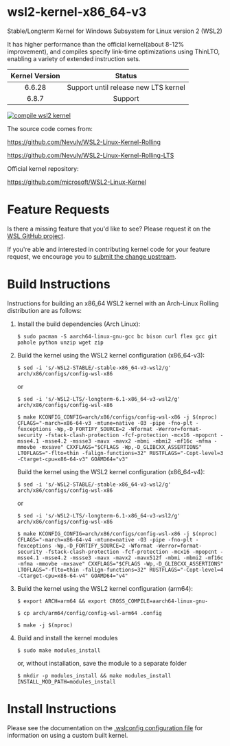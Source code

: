 # wsl2-kernel-x86_64-v3
Stable/Longterm Kernel for Windows Subsystem for Linux version 2 (WSL2)

It has higher performance than the official kernel(about 8-12% improvement), and compiles specify link-time optimizations using ThinLTO, enabling a variety of extended instruction sets.


| Kernel Version | Status |
|:--------------:|:------:|
| 6.6.28 | Support until release new LTS kernel |
| 6.8.7 | Support |


[![compile wsl2 kernel](https://github.com/Zhoneym/wsl2-kernel-x86_64-v3/actions/workflows/build.yml/badge.svg)](https://github.com/Zhoneym/wsl2-kernel-x86_64-v3/actions/workflows/build.yml)

The source code comes from:

https://github.com/Nevuly/WSL2-Linux-Kernel-Rolling

https://github.com/Nevuly/WSL2-Linux-Kernel-Rolling-LTS

Official kernel repository:

https://github.com/microsoft/WSL2-Linux-Kernel

# Feature Requests

Is there a missing feature that you'd like to see? Please request it on the
[WSL GitHub project][wsl-issue].

If you're able and interested in contributing kernel code for your feature
request, we encourage you to [submit the change upstream][submit-patch].

# Build Instructions

Instructions for building an x86_64 WSL2 kernel with an Arch-Linux Rolling distribution are
as follows:

1. Install the build dependencies (Arch Linux):  

   `$ sudo pacman -S aarch64-linux-gnu-gcc bc bison curl flex gcc git pahole python unzip wget zip`

2. Build the kernel using the WSL2 kernel configuration (x86_64-v3):  

   `$ sed -i 's/-WSL2-STABLE/-stable-x86_64-v3-wsl2/g' arch/x86/configs/config-wsl-x86`

   or

   `$ sed -i 's/-WSL2-LTS/-longterm-6.1-x86_64-v3-wsl2/g' arch/x86/configs/config-wsl-x86`

   `$ make KCONFIG_CONFIG=arch/x86/configs/config-wsl-x86 -j $(nproc) CFLAGS="-march=x86-64-v3 -mtune=native -O3 -pipe -fno-plt -fexceptions -Wp,-D_FORTIFY_SOURCE=2 -Wformat -Werror=format-security -fstack-clash-protection -fcf-protection -mcx16 -mpopcnt -msse4.1 -msse4.2 -mssse3 -mavx -mavx2 -mbmi -mbmi2 -mf16c -mfma -mmovbe -mxsave" CXXFLAGS="$CFLAGS -Wp,-D_GLIBCXX_ASSERTIONS" LTOFLAGS="-flto=thin -falign-functions=32" RUSTFLAGS="-Copt-level=3 -Ctarget-cpu=x86-64-v3" GOAMD64="v3"`

   
   Build the kernel using the WSL2 kernel configuration (x86_64-v4):  

   `$ sed -i 's/-WSL2-STABLE/-stable-x86_64-v3-wsl2/g' arch/x86/configs/config-wsl-x86`

   or

   `$ sed -i 's/-WSL2-LTS/-longterm-6.1-x86_64-v3-wsl2/g' arch/x86/configs/config-wsl-x86`

   `$ make KCONFIG_CONFIG=arch/x86/configs/config-wsl-x86 -j $(nproc) CFLAGS="-march=x86-64-v4 -mtune=native -O3 -pipe -fno-plt -fexceptions -Wp,-D_FORTIFY_SOURCE=2 -Wformat -Werror=format-security -fstack-clash-protection -fcf-protection -mcx16 -mpopcnt -msse4.1 -msse4.2 -mssse3 -mavx -mavx2 -mavx512f -mbmi -mbmi2 -mf16c -mfma -mmovbe -mxsave" CXXFLAGS="$CFLAGS -Wp,-D_GLIBCXX_ASSERTIONS" LTOFLAGS="-flto=thin -falign-functions=32" RUSTFLAGS="-Copt-level=4 -Ctarget-cpu=x86-64-v4" GOAMD64="v4"`
   
3. Build the kernel using the WSL2 kernel configuration (arm64):  

   `$ export ARCH=arm64 && export CROSS_COMPILE=aarch64-linux-gnu-`  

   `$ cp arch/arm64/config/config-wsl-arm64 .config`

   `$ make -j $(nproc)`
   
4. Build and install the kernel modules

   `$ sudo make modules_install`
   
   or, without installation, save the module to a separate folder

   `$ mkdir -p modules_install && make modules_install INSTALL_MOD_PATH=modules_install`
   
# Install Instructions

Please see the documentation on the [.wslconfig configuration
file][install-inst] for information on using a custom built kernel.

[about-wsl2]:   https://docs.microsoft.com/en-us/windows/wsl/about#what-is-wsl-2
[wsl-issue]:    https://github.com/microsoft/WSL/issues/new/choose
[kernel-lts]:   https://git.kernel.org/pub/scm/linux/kernel/git/stable/linux.git/log/?h=linux-6.1.y
[normal-bug]:   https://www.kernel.org/doc/html/latest/admin-guide/bug-hunting.html#reporting-the-bug
[security-bug]: https://www.kernel.org/doc/html/latest/admin-guide/security-bugs.html
[submit-patch]: https://www.kernel.org/doc/html/latest/process/submitting-patches.html
[install-inst]: https://docs.microsoft.com/en-us/windows/wsl/wsl-config#configure-global-options-with-wslconfig
